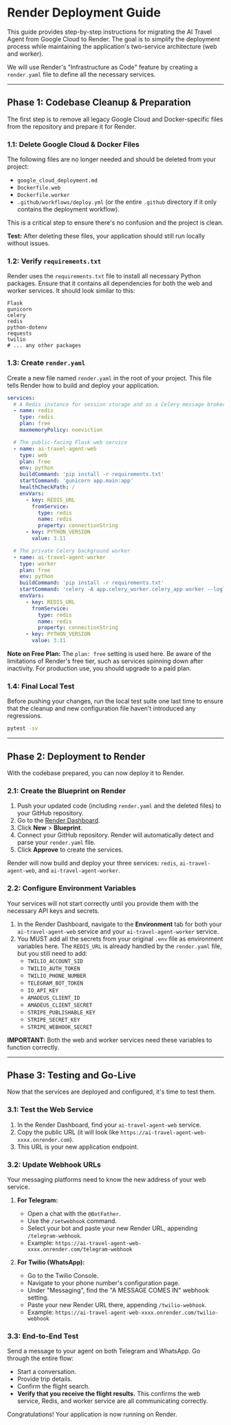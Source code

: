 # Render Deployment Guide

This guide provides step-by-step instructions for migrating the AI Travel Agent from Google Cloud to Render. The goal is to simplify the deployment process while maintaining the application's two-service architecture (web and worker).

We will use Render's "Infrastructure as Code" feature by creating a `render.yaml` file to define all the necessary services.

---

## Phase 1: Codebase Cleanup & Preparation

The first step is to remove all legacy Google Cloud and Docker-specific files from the repository and prepare it for Render.

### 1.1: Delete Google Cloud & Docker Files

The following files are no longer needed and should be deleted from your project:
- `google_cloud_deployment.md`
- `Dockerfile.web`
- `Dockerfile.worker`
- `.github/workflows/deploy.yml` (or the entire `.github` directory if it only contains the deployment workflow).

This is a critical step to ensure there's no confusion and the project is clean.

**Test:** After deleting these files, your application should still run locally without issues.

### 1.2: Verify `requirements.txt`

Render uses the `requirements.txt` file to install all necessary Python packages. Ensure that it contains all dependencies for both the web and worker services. It should look similar to this:

```
Flask
gunicorn
celery
redis
python-dotenv
requests
twilio
# ... any other packages
```

### 1.3: Create `render.yaml`

Create a new file named `render.yaml` in the root of your project. This file tells Render how to build and deploy your application.

```yaml
services:
  # A Redis instance for session storage and as a Celery message broker
  - name: redis
    type: redis
    plan: free
    maxmemoryPolicy: noeviction

  # The public-facing Flask web service
  - name: ai-travel-agent-web
    type: web
    plan: free
    env: python
    buildCommand: 'pip install -r requirements.txt'
    startCommand: 'gunicorn app.main:app'
    healthCheckPath: /
    envVars:
      - key: REDIS_URL
        fromService:
          type: redis
          name: redis
          property: connectionString
      - key: PYTHON_VERSION
        value: 3.11

  # The private Celery background worker
  - name: ai-travel-agent-worker
    type: worker
    plan: free
    env: python
    buildCommand: 'pip install -r requirements.txt'
    startCommand: 'celery -A app.celery_worker.celery_app worker --loglevel=info'
    envVars:
      - key: REDIS_URL
        fromService:
          type: redis
          name: redis
          property: connectionString
      - key: PYTHON_VERSION
        value: 3.11
```

**Note on Free Plan:** The `plan: free` setting is used here. Be aware of the limitations of Render's free tier, such as services spinning down after inactivity. For production use, you should upgrade to a paid plan.

### 1.4: Final Local Test

Before pushing your changes, run the local test suite one last time to ensure that the cleanup and new configuration file haven't introduced any regressions.

```bash
pytest -sv
```

---

## Phase 2: Deployment to Render

With the codebase prepared, you can now deploy it to Render.

### 2.1: Create the Blueprint on Render

1.  Push your updated code (including `render.yaml` and the deleted files) to your GitHub repository.
2.  Go to the [Render Dashboard](https://dashboard.render.com/).
3.  Click **New** > **Blueprint**.
4.  Connect your GitHub repository. Render will automatically detect and parse your `render.yaml` file.
5.  Click **Approve** to create the services.

Render will now build and deploy your three services: `redis`, `ai-travel-agent-web`, and `ai-travel-agent-worker`.

### 2.2: Configure Environment Variables

Your services will not start correctly until you provide them with the necessary API keys and secrets.

1.  In the Render Dashboard, navigate to the **Environment** tab for both your `ai-travel-agent-web` service and your `ai-travel-agent-worker` service.
2.  You MUST add all the secrets from your original `.env` file as environment variables here. The `REDIS_URL` is already handled by the `render.yaml` file, but you still need to add:
    - `TWILIO_ACCOUNT_SID`
    - `TWILIO_AUTH_TOKEN`
    - `TWILIO_PHONE_NUMBER`
    - `TELEGRAM_BOT_TOKEN`
    - `IO_API_KEY`
    - `AMADEUS_CLIENT_ID`
    - `AMADEUS_CLIENT_SECRET`
    - `STRIPE_PUBLISHABLE_KEY`
    - `STRIPE_SECRET_KEY`
    - `STRIPE_WEBHOOK_SECRET`

**IMPORTANT:** Both the web and worker services need these variables to function correctly.

---

## Phase 3: Testing and Go-Live

Now that the services are deployed and configured, it's time to test them.

### 3.1: Test the Web Service

1.  In the Render Dashboard, find your `ai-travel-agent-web` service.
2.  Copy the public URL (it will look like `https://ai-travel-agent-web-xxxx.onrender.com`).
3.  This URL is your new application endpoint.

### 3.2: Update Webhook URLs

Your messaging platforms need to know the new address of your web service.

1.  **For Telegram:**
    - Open a chat with the `@BotFather`.
    - Use the `/setwebhook` command.
    - Select your bot and paste your new Render URL, appending `/telegram-webhook`.
    - Example: `https://ai-travel-agent-web-xxxx.onrender.com/telegram-webhook`

2.  **For Twilio (WhatsApp):**
    - Go to the Twilio Console.
    - Navigate to your phone number's configuration page.
    - Under "Messaging", find the "A MESSAGE COMES IN" webhook setting.
    - Paste your new Render URL there, appending `/twilio-webhook`.
    - Example: `https://ai-travel-agent-web-xxxx.onrender.com/twilio-webhook`

### 3.3: End-to-End Test

Send a message to your agent on both Telegram and WhatsApp. Go through the entire flow:
- Start a conversation.
- Provide trip details.
- Confirm the flight search.
- **Verify that you receive the flight results.** This confirms the web service, Redis, and worker service are all communicating correctly.

Congratulations! Your application is now running on Render. 